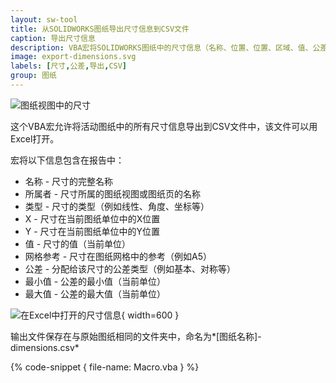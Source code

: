 ```yaml
---
layout: sw-tool
title: 从SOLIDWORKS图纸导出尺寸信息到CSV文件
caption: 导出尺寸信息
description: VBA宏将SOLIDWORKS图纸中的尺寸信息（名称、位置、位置、区域、值、公差）导出到CSV文件中
image: export-dimensions.svg
labels: [尺寸,公差,导出,CSV]
group: 图纸
---
```

![图纸视图中的尺寸](drawing-view.png)

这个VBA宏允许将活动图纸中的所有尺寸信息导出到CSV文件中，该文件可以用Excel打开。

宏将以下信息包含在报告中：

* 名称 - 尺寸的完整名称
* 所属者 - 尺寸所属的图纸视图或图纸页的名称
* 类型 - 尺寸的类型（例如线性、角度、坐标等）
* X - 尺寸在当前图纸单位中的X位置
* Y - 尺寸在当前图纸单位中的Y位置
* 值 - 尺寸的值（当前单位）
* 网格参考 - 尺寸在图纸网格中的参考（例如A5）
* 公差 - 分配给该尺寸的公差类型（例如基本、对称等）
* 最小值 - 公差的最小值（当前单位）
* 最大值 - 公差的最大值（当前单位）

![在Excel中打开的尺寸信息](dimensions-report.png){ width=600 }

输出文件保存在与原始图纸相同的文件夹中，命名为*[图纸名称]-dimensions.csv*

{% code-snippet { file-name: Macro.vba } %}